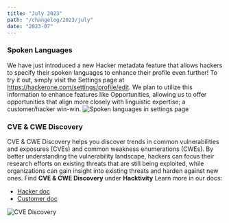 ```yaml
---
title: "July 2023"
path: "/changelog/2023/july"
date: "2023-07"
---
```


### Spoken Languages
We have just introduced a new Hacker metadata feature that allows hackers to specify their spoken languages to enhance their profile even further!
To try it out, simply visit the Settings page at https://hackerone.com/settings/profile/edit.
We plan to utilize this information to enhance features like Opportunities, allowing us to offer opportunities that align more closely with linguistic expertise; a customer/hacker win-win.
![Spoken languages in settings page](/images/spoken-language.png)

### CVE & CWE Discovery
CVE & CWE Discovery helps you discover trends in common vulnerabilities and exposures (CVEs) and common weakness enumerations (CWEs). By better understanding the vulnerability landscape, hackers can focus their research efforts on existing threats that are still being exploited, while organizations can gain insight into existing threats and harden against new ones.
Find **CVE & CWE Discovery** under **Hacktivity**
Learn more in our docs:
* [Hacker doc](/hackers/cve-cwe-discovery.html)
* [Customer doc](/organizations/cve-cwe-discovery.html)

![CVE Discovery](/images/cve-discovery-1.png)